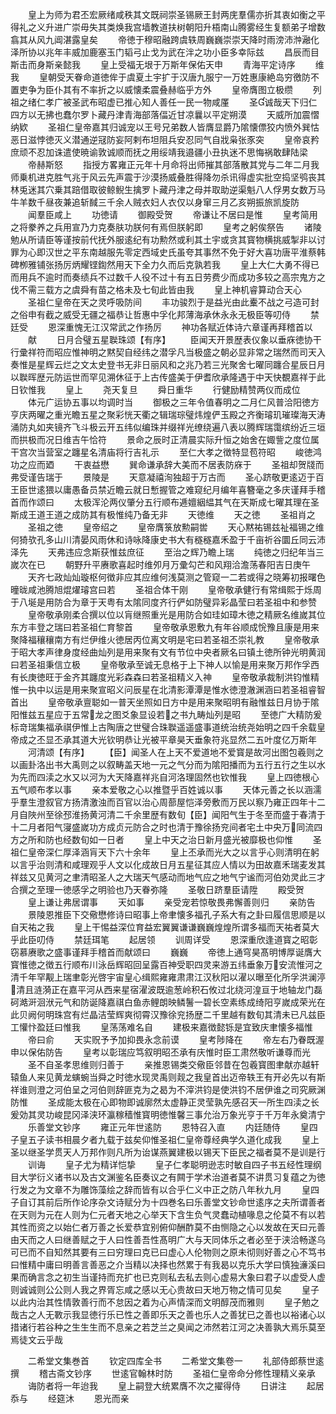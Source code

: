<!-- { "loadSidebar": true } -->
　　皇上为师为君丕宏厥绪咸秩其文既祠崇圣锡厥王封两庑羣儒亦折其衷如衡之平得礼之义升进广崇毋失其类焕我宫墙教道扶树朝阳升梧南山腾雾经生复额弟子增数翕其从风九阊湛露皇矣
　　帝徳于穆昭融跨虞轶周巍巍崇崇天降时雨滂沛浺瀜化泽所协以兆年丰威加鹿塞玉门韬弓止戈为武在泮之功小臣多幸际兹
　　昌辰而目斯击而身斯亲懿我
　　皇上受福无垠于万斯年保佑天申
　　青海平定诗序
　　维我
　　皇朝受天眷命道徳侔于虞夏土宇扩于汉唐九服宁一万姓惠康絶岛穷徼防不置吏争为臣仆其有不率折之以威懐柔震叠赫临乎方外
　　皇帝膺图立极缵
　　列祖之绪仁孝广被圣武布昭虚已推心知人善任一民一物咸厪
　　圣诚哉天下归仁四方以无拂也蠢尔罗卜藏丹津青海部落偪近甘凉曩以平定朔漠
　　天威所加震慴纳欵
　　圣祖仁皇帝嘉其归诚宠以王号兄弟数人皆膺显爵乃隂懐僄狡内愤外巽怙恶日滋悖徳灭义潜通逆冦防妄阿剌布坦阻兵安忍同气自戕枭张豕突
　　皇帝哀矜庶顽不忍加诛遣使暁谕敦诚顺而抚之用绥靖我邉疆小丑执迷不思悔祸敢肆陆梁
　　帝赫斯怒
　　指授方畧雍正元年十月命将出师摧其部落散其党与二年二月我师乗机进克胜气兆于风云先声震于沙漠扬威叠胜得降勿杀讯得虚实批空捣坚鸮丧其林兎迷其穴乗其踣借取彼鲸鲵生擒罗卜藏丹津之母并取助逆渠魁八人俘男女数万马牛羊数千昼夜兼追斩馘三千余人贼衣妇人衣仅以身窜三月乙亥朔振旅凯旋防
　　闻羣臣咸上
　　功徳请
　　御殿受贺
　　帝谦让不居曰是惟
　　皇考简用之将豢养之兵用宣乃力克奏肤功朕何有焉但朕躬即
　　皇考之躬俟祭告
　　诸陵勉从所请臣等谨按前代抚外服逺纪有功勲然或利其土宇或贪其寳物横挑威掣非以讨罪为心即汉世之平东南越服先零定西域史氏虽夸其事然不免于好大喜功唐平淮蔡韩碑栁雅铺张扬厉炳耀铿鍧然用天下全力久而后克孰若我
　　皇上大仁大勇不得已而用兵不逾时而奏绩兵不过数千人役不过十有五日劳费少而成功多较之高宗鬼方之伐不需三载方之虞舜有苗之格未及七旬此皆由我
　　皇上神机睿算动合天心
　　圣祖仁皇帝在天之灵呼吸防间
　　丰功骏烈于是益光由此櫜不战之弓造可封之俗申有截之威受无疆之福恭让哲惠中孚化邦薄海承休永永无极臣等叨侍
　　禁廷受
　　恩深重愧无江汉常武之作扬厉
　　神功各赋近体诗六章谨再拜稽首以
　　献
　　日月合璧五星聫珠颂【有序】
　　臣闻天开景歴表仪象以垂庥徳协干行彚祥符而昭应惟神明之黙契自经纬之潜孚凡当极盛之朝必显非常之瑞然而司天入奏惟是星辉云烂之文太史登书无非日丽风和之兆乃若三光聚舍七曜同躔合星辰日月以聫晖歴元防运世而罕见溯休征于上古传盛美于伊耆欣承隆遇于中天快覩嘉祥于此日钦惟我
　　皇上
　　尧天复旦
　　舜日重华
　　行健励精赞两仪而成位
　　体元广运协五事以均调时当
　　御极之三年令值春明之二月仁风普洽阳徳方亨庆两曜之重光瞻五星之聚彩恍天衢之辑瑞琮璧炜煌俨玉殿之齐衡璿玑璀璨海天涛涌防丸如夹镜齐飞斗极云开五纬似编珠并缀祥光缭绕遍八表以腾辉瑞霭缤纷近三垣而拱极而况日维吉午恰符
　　景命之辰时正清晨实际升恒之始舍在娵訾之度位属干宫次当营室之躔星名清庙将行吉礼示
　　至仁大孝之徴特显苞符昭
　　峻徳鸿功之应而廼
　　干衷益懋
　　巽命谦承辞大美而不居表防庥于
　　圣祖却贺牋而弗受谨告瑞于
　　景陵是
　　天意凝禧洵独超于万古而
　　圣心跻敬更逺迈于百王臣世逺猥以庸愚备员禁近瞻云就日慙握管之难窥纪月编年喜簪毫之多庆谨拜手稽首而作颂曰
　　太极浑沦两仪肇分五行顺布逓嬗絪緼其气在天斯成七曜其理在圣斯成王道王道之成防其有极惟纯乃备无非
　　天徳维
　　天之徳
　　圣祖肖之
　　圣祖之徳
　　皇帝绍之
　　皇帝膺箓放勲嗣喾
　　天心黙祐锡兹祉福锡之维何猗欤孔多山川清晏风雨休和诗咏降康史书大有穟穟嘉禾盈于千亩祈谷圜丘同云沛泽先
　　天弗违应念斯获惟兹庶征
　　至治之辉乃瞻上瑞
　　纯徳之归纪年当三嵗次在已
　　朝野升平赓歌喜起时维夘月万彚勾芒和风翔洽澹荡春阳吉日庚午
　　天齐七政灿灿璇枢何徴非应其应维何浅莫测之管窥一二若或得之晓筹初报曙色曈昽咸池腾旭焜燿璿宫曰若
　　圣祖合体干刚
　　皇帝敬承健行有常缉熙于烁周于八埏是用防合为章于天粤有太隂同度齐行俨如防璧异彩晶莹曰若圣祖中和参赞
　　皇帝敬承刚柔合撰以位以肓继照重光是用防合如珪如璋木徳之精厥名维嵗其位东方丰登之瑞曰若圣祖仁育黎首
　　皇帝敬承恩敷九有年谷顺成恱豫且康是用来聚降福穰穰南方有烂伊维火徳居丙位离文明是宅曰若圣祖丕崇礼教
　　皇帝敬承于昭大孝声律身度经曲灿列是用来聚有文有节位中央者厥名曰镇土徳所钟光明黄润曰若圣祖秉信立极
　　皇帝敬承至诚无息格于上下神人以愉是用来聚万邦作孚西有长庚徳旺于金齐其躔度光彩森森曰若圣祖精义入神
　　皇帝敬承裁制洪钧惟精惟一执中以运是用来聚宣昭义问辰星在北清影潭潭是惟水徳澄澈渊涵曰若圣祖睿智首出
　　皇帝敬承亶聪如一普天坐照如日方中是用来聚昭明有融惟兹日月协于隂阳惟兹五星应于五常龙之图爻象显设若之书九畴灿列是昭
　　至徳广大精防爰标竒瑞集福承祺伊惟上古陶唐之世璧合珠聫遥遥盛事道统治统尧始明之四千余载皇帝成之丕显丕承其道大光钦明恭让光被平章昊天垂象符兆显然二五叶度亿万斯年
　　河清颂【有序】
　　【臣】闻圣人在上天不爱道地不爱寳是故河出图包羲则之以画卦洛出书大禹则之以叙畴盖天地一元之气分而为隂阳播而为五行五行之生以水为先而四渎之水又以河为大天降嘉祥兆自河洛理固然也钦惟我
　　皇上四徳根心五气顺布孝以事
　　亲本爱敬之心以推暨乎百姓诚以事
　　天体元善之长以涵濡乎羣生澄叙官方扬清激浊而百官以治心周蔀屋恺泽旁敷而万民以察乃雍正四年十二月自陜州至徐邳淮扬黄河清二千余里歴有数旬【臣】闻阳气生于冬至而盛于春清于十二月者阳气寖盛嵗功方成贞元防合之时也清于豫徐扬兖间者宅土中央万同流四方之所和防也经数旬如一日者
　　皇上中天之治日新月盛光被靡极也仰惟
　　圣祖仁皇帝深仁厚泽涵肓天下六十余年
　　皇上丕承而光大之以言乎心则清明在躬以言乎治则清和咸理观乎人文以化成故日月五星征其应人情以为田故嘉禾瑞麦发其祥兹又见黄河之聿清昭圣人之大瑞天气感动而地气应之地气宁谧而河伯効灵此三才合撰之至理一徳感孚之明验也乃天眷弥隆
　　圣敬日跻羣臣请陞
　　殿受贺
　　皇上谦让弗居谓事
　　天如事
　　亲受宠若惊敬畏弗懈善则归
　　亲防告
　　景陵恩推臣下交儆懋修诗曰昭事上帝聿懐多福孔子系大有之卦曰履信思顺是以自天祐之我
　　皇上干惕益深位育益宏翼翼谦谦巍巍煌煌所谓多福而天祐者莫大乎此臣叨侍
　　禁廷珥笔
　　起居领
　　训周详受
　　恩深重欣逢道寳之昭彰窃慕赓歌之盛事谨拜手稽首而献颂曰
　　巍巍
　　帝徳上通穹昊髙明博厚诞膺大寳惟徳之徴五行顺布川泳岳辉昭回呈露百神受职四灵来游五纬垂象万安流惟河之清千年罕觏上瑞聿彰光啓宇宙皇心缉熙雍雍肃肃江汉秋阳以濯以曝至化所孚洪澜渟清且涟漪正在嘉平河从西来星宿濯波既逾葱岭积石攸过北绕河湟亘于地轴龙门磊砢澔涆洄洑元气和防诞降嘉祺白鱼赤鲤朗映鳞鬐一碧长空素练成绮阳亨嵗成荣光在此贝阙何明珠宫有烂晶洁莹辉爽彻霄汉豫徐兖扬歴二千里越有数旬其清未已凡兹臣工懽忭盈廷曰惟我
　　皇荡荡难名自
　　建极来嘉徴懿铄是宜致庆聿懐多福惟
　　帝曰俞
　　天实贶予予加抑畏永念前谟
　　皇考陟降在
　　帝左右乃眷既渥申以保佑防告
　　皇考以彰瑞应笃叙明昭丕承有庆惟时臣工肃然敬听谦尊而光
　　圣不自圣孝思维则归善于
　　亲推恩锡类交儆臣邻昔在包羲寳图聿献亦越轩辕鱼人来见黄龙螾蜿当舜之时徳水现灵禹则觌之我皇首出迈帝轶王有开必先以有斯祥谁则澄之河伯呈之河伯则辞匪克为之曷为不滓洪钧是使洪钧不居伊谁之司究厥渊防惟
　　圣成能太极在心即物即诚廓然太虚静正灵莹孰先感召天一所生四渎之长爰効其灵功峻昆冈泽浃环瀛稼穑惟寳明徳惟馨三事允治万象光亨于千万年永奠清宁
　　乐善堂文钞序
　　雍正元年世逺防
　　恩特召入直
　　内廷随侍
　　皇四子皇五子读书相晨夕者九载于兹矣仰惟圣祖仁皇帝尊经典学久道化成我
　　皇上圣以继圣学贯天人万邦作则凡所为诒谋燕翼建极以锡天下臣民之福者莫不是训是行
　　训诲
　　皇子尤为精详恺挚
　　皇子仁孝聪明逊志时敏自四子书五经性理纲目大学衍义诸书以及古文渊鉴名臣奏议之有闗于学术治道者莫不讲贯习复蕴之为徳行发之为文章不为雕饰藻绘之辞而皆有以合乎仁义中正之防八年秋九月
　　皇四子自订其前后所作论序杂文诗赋分为十四巻名曰乐善堂文钞命世逺序之夫所谓善者在天则为元在人则为仁元者天地之心举天下含生负气灵蠢动植喙息之伦莫不有以若其性而资之以始仁者万善之长爱恭宜别俯仰酬酢莫不由恻隐之心以发故在天曰元善由天而之人曰继善赋之于人曰性善吾性髙明广大与天同体乐之者必至于浃洽畅遂乌可已而不自知然其要有三曰穷理曰克已曰虚心人伦物则之原未彻则好善之心不笃书曰惟精中庸曰明善言善恶之介当精以决择也然累于有我曷以克乐大学曰慎独濓溪曰果而确言念之初生当谨持而充扩也已克则私去私去则心虚易大象曰君子以虚受人虚则诚诚则公公则人我之界胥忘咸之感以无心贵故曰天地万物之情可见矣
　　皇子以此内治其性情敦善行而不怠因之着为心声情深而文明醇茂而雅则
　　皇子勉之哉古之人无斁示我显徳行乐已性之善即乐天之善也乐人之善犹已之善也以裕诸心以措诸行若谷种之生生生而不息亲之若芝兰之臭闻之沛然若江河之决善孰大焉乐莫至焉徒文云乎哉











　　二希堂文集巻首
　　钦定四库全书
　　二希堂文集卷一
　　礼部侍郎蔡世逺撰
　　稽古斋文钞序
　　世逺官翰林时防
　　圣祖仁皇帝命分修性理精义亲承
　　诲防者将一年迨我
　　皇上嗣登大统累膺不次之擢得侍
　　日讲注
　　起居忝与
　　经筵沐
　　恩光而亲
